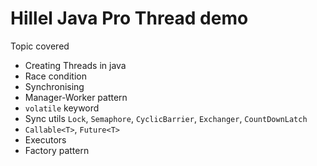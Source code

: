 # Hillel Java Pro Thread demo     

Topic covered
- Creating Threads in java
- Race condition
- Synchronising 
- Manager-Worker pattern
- `volatile` keyword
- Sync utils `Lock`, `Semaphore`, `CyclicBarrier`, `Exchanger`, `CountDownLatch`
- `Callable<T>`, `Future<T>`
- Executors
- Factory pattern